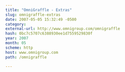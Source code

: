```yaml
---
title: "OmniGraffle - Extras"
slug: omnigraffle-extras
date: 2007-05-05 15:32:49 -0500
category: 
external-url: http://www.omnigroup.com/omnigraffle
hash: 0bc7c5707c6388930ee1d7559529830f
year: 2007
month: 05
scheme: http
host: www.omnigroup.com
path: /omnigraffle

---
```



